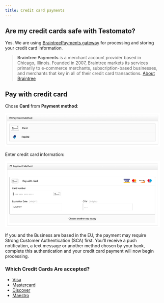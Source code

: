 ```yaml
---
title: Credit card payments
---
```


## Are my credit cards safe with Testomato?

Yes. We are using [BraintreePayments gateway](https://www.braintreepayments.com/) for processing and storing your credit card information.

> **Braintree Payments** is a merchant account provider based in Chicago, Illinois.
Founded in 2007, Braintree markets its services primarily to e-commerce merchants,
subscription-based businesses, and merchants that key in all of their credit card transactions.
[About Braintree](https://www.braintreepayments.com/cz/about-braintree)
 

## Pay with credit card

Chose **Card** from **Payment method**: 

![](/img/payment/payment-methods.png)

Enter credit card information:

![](/img/payment/credit-card.png)

If you and the Business are based in the EU, the payment may require Strong Customer Authentication (SCA) first.
You’ll receive a push notification, a text message or another method chosen by your bank,
complete this authentication and your credit card payment will now begin processing.

### Which Credit Cards Are accepted?

* [Visa](https://usa.visa.com)
* [Mastercard](https://www.mastercard.us)
* [Discover](https://www.discover.com)
* [Maestro](https://www.mastercard.us)